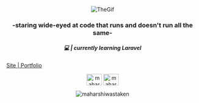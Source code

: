 <p align="center">
  <img src="https://media0.giphy.com/media/bGgsc5mWoryfgKBx1u/200w.gif?cid=6c09b952o6f53olaej2zzfp01a1efsm492smafy9u09onh30&ep=v1_gifs_search&rid=200w.gif&ct=g" alt="TheGif" loop>
</p>
<h3 align="center">-staring wide-eyed at code that runs and doesn't run all the same-</h3>
<h5 align="center">💻 | currently learning Laravel</h5>
<a aligh="center" href="https://linkedin.com/in/maharshi-kattel-2772a5293" target="blank">Site | Portfolio</a>

<p align="center">
  <a href="https://twitter.com/maharshikattel" target="blank"><img align="center" src="https://raw.githubusercontent.com/rahuldkjain/github-profile-readme-generator/master/src/images/icons/Social/twitter.svg" alt="maharshikattel" height="30" width="40" /></a>
  <a href="https://linkedin.com/in/maharshi-kattel-2772a5293" target="blank"><img align="center" src="https://raw.githubusercontent.com/rahuldkjain/github-profile-readme-generator/master/src/images/icons/Social/linked-in-alt.svg" alt="maharshi-kattel-2772a5293" height="30" width="40" /></a>
</p>
<p align="center">
  <img src="https://komarev.com/ghpvc/?username=maharshiwastaken&label=Profile%20views&color=0e75b6&style=flat" alt="maharshiwastaken" />
</p>
